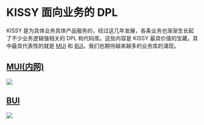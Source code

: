 # KISSY 面向业务的 DPL

KISSY 是为具体业务具体产品服务的，经过这几年发展，各条业务也渐渐生长起了不少业务逻辑强相关的 DPL 和代码库。这些内容是 KISSY 最具价值的宝藏。其中最具代表性的就是 [MUI](http://work.tmall.net/muidoc/build/) 和 [BUI](http://www.builive.com/demo/index.php)。我们也期待越来越多的业务库的涌现。

<style>
article p img {
	box-shadow:0 0 8px -3px black;
}
</style>

## [MUI(内网)](http://mui.tmall.net/)

![](http://gtms03.alicdn.com/tps/i3/T1jmqDFehbXXXzLhjo-600-238.png)

## [BUI](http://www.builive.com/demo/index.php)

![](http://gtms02.alicdn.com/tps/i2/T17tuEFXpcXXa0ohHo-600-269.png)


